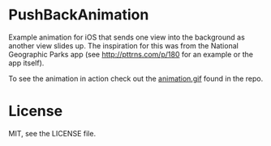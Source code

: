 PushBackAnimation
=================

Example animation for iOS that sends one view into the background as another view slides up. The inspiration for this was from the National Geographic Parks app (see http://pttrns.com/p/180 for an example or the app itself).

To see the animation in action check out the [animation.gif](https://github.com/carsonmcdonald/PushBackAnimation/blob/master/animation.gif) found in the repo.

License
=======

MIT, see the LICENSE file.
